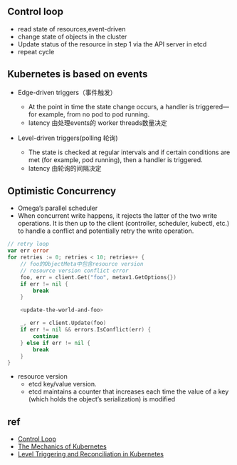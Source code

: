 

## Control loop
+ read state of resources,event-driven
+ change state of objects in the cluster
+ Update status of the resource in step 1 via the API server in etcd
+ repeat cycle


## Kubernetes is based on events
+ Edge-driven triggers（事件触发）
    - At the point in time the state change occurs, a handler is triggered—for example, from no pod to pod running.
    - latency 由处理events的 worker threads数量决定

+ Level-driven triggers(polling 轮询)
    + The state is checked at regular intervals and if certain conditions are met (for example, pod running), then a handler is triggered.
    + latency 由轮询的间隔决定


## Optimistic Concurrency
+ Omega’s parallel scheduler
+ When concurrent write happens, it rejects the latter of the two write operations. It is then up to the client (controller, scheduler, kubectl, etc.) to handle a conflict and potentially retry the write operation.
```go
// retry loop
var err error
for retries := 0; retries < 10; retries++ {
    // foo的ObjectMeta中包含resource version
    // resource version conflict error
    foo, err = client.Get("foo", metav1.GetOptions{})
    if err != nil {
        break
    }

    <update-the-world-and-foo>

    _, err = client.Update(foo)
    if err != nil && errors.IsConflict(err) {
        continue
    } else if err != nil {
        break
    }
}
```
+ resource version
    + etcd key/value version.
    +  etcd maintains a counter that increases each time the value of a key (which holds the object’s serialization) is modified



## ref
+ [Control Loop](https://kubernetes.io/zh/docs/concepts/architecture/controller/)
+ [The Mechanics of Kubernetes](https://dominik-tornow.medium.com/the-mechanics-of-kubernetes-ac8112eaa302)
+ [Level Triggering and Reconciliation in Kubernetes](https://hackernoon.com/level-triggering-and-reconciliation-in-kubernetes-1f17fe30333d)